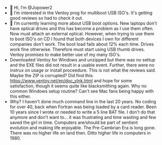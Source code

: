 - 👋 Hi, I’m @Jopower2
- 👀 I’m interested in the Ventoy prog for multiboot USB ISO's. It's getting good reviews so had to check it out.
- 🌱 I’m currently learning more about USB boot options. New laptops don't have optical drives and this has become a problem as I use them often. Now must attach an external optical. However, when trying to use them to boot ISO's on CD I found that both devices I own for different companies don't work. The boot load fails about 12% each time. Drives work fine otherwise. Therefore must start using USB thumb drives. Ventoy promises to make better use of my many ISO's.
- Downloaded Ventoy for Windows and unzipped but there was no settup and the EXE files did not result in a usable event. Further, there were no instrux on usage or install proceedure. This is not what the reviews said. Maybe the ZIP is corrupted? Did find this: https://www.ventoy.net/en/doc_vlnk.html and hope for some satisfaction, though it seems quite like blacksmithing again. Why no common Windows setup routine? Can't see Mac fans being happy with this either.
- Why? I haven't done much command line in the last 20 years. No coding for over 40, back when Fortran was being loaded by a card reader. Been 10 years since I wrote or needed to write a 5 line BAT file. I don't do that anymore and don't want to... it was frustrating and time wasting and few saved the girl in time. Computers are/should be part of sentient evolution and making life enjoyable. The Pre-Cambrian Era is long gone. There was no higher life on land then. Ditto higher life in computers in 1980.
